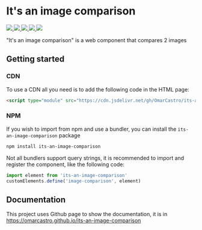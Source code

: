 # It's an image comparison
<a href="https://www.npmjs.com/package/its-an-image-comparison" aria-label="go to NPM package" title="go to NPM package">
    <img src="https://omarcastro.github.io/its-an-image-comparison/reports/npm-version-badge-a11y.svg"></img>
</a><a href="https://github.com/OmarCastro/its-an-image-comparison/releases/latest" aria-label="go to release page" title="go to release page">
    <img src="https://omarcastro.github.io/its-an-image-comparison/reports/repo-release-a11y.svg"></img>
</a><a href="https://github.com/OmarCastro/its-an-image-comparison" aria-label="go to Github repository" title="go to Github repository">
    <img src="https://omarcastro.github.io/its-an-image-comparison/reports/license-badge-a11y.svg">
</a><a href="https://omarcastro.github.io/its-an-image-comparison/reports/playwright-report" aria-label="Show test results">
    <img src="https://omarcastro.github.io/its-an-image-comparison/reports/test-results/test-results-badge-a11y.svg">
</a><a href="https://omarcastro.github.io/its-an-image-comparison/reports/coverage/final" aria-label="Show test code coverage information">
    <img src="https://omarcastro.github.io/its-an-image-comparison/reports/coverage/final/coverage-badge-a11y.svg">
</a>

"It's an image comparison" is a web component that compares 2 images

## Getting started 

### CDN

To use a CDN all you need is to add the following code in the HTML page:

```html
<script type="module" src="https://cdn.jsdelivr.net/gh/OmarCastro/its-an-image-comparison@0.1.0/dist/image-comparison.element.min.js?named=image-comparison"></script>
```


### NPM

If you wish to import from npm and use a bundler, you can install the `its-an-image-comparison` package

```bash
npm install its-an-image-comparison
```

Not all bundlers support query strings, it is recommended to import and register the component, like the following code:

```js
import element from 'its-an-image-comparison'
customElements.define('image-comparison', element)
```


## Documentation

This project uses Github page to show the documentation, it is in https://omarcastro.github.io/its-an-image-comparison
